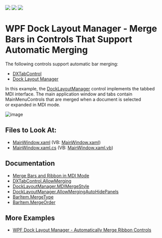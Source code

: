 <!-- default badges list -->
![](https://img.shields.io/endpoint?url=https://codecentral.devexpress.com/api/v1/VersionRange/128641117/21.1.5%2B)
[![](https://img.shields.io/badge/Open_in_DevExpress_Support_Center-FF7200?style=flat-square&logo=DevExpress&logoColor=white)](https://supportcenter.devexpress.com/ticket/details/T325614)
[![](https://img.shields.io/badge/📖_How_to_use_DevExpress_Examples-e9f6fc?style=flat-square)](https://docs.devexpress.com/GeneralInformation/403183)
<!-- default badges end -->

# WPF Dock Layout Manager - Merge Bars in Controls That Support Automatic Merging

The following controls support automatic bar merging:

* [DXTabControl](https://docs.devexpress.com/WPF/7975/controls-and-libraries/layout-management/tab-control/fundamentals/dxtabcontrol)
* [Dock Layout Manager](https://docs.devexpress.com/WPF/6191/controls-and-libraries/layout-management/dock-windows)

In this example, the [DockLayoutManager](https://docs.devexpress.com/WPF/DevExpress.Xpf.Docking.DockLayoutManager) control implements the tabbed MDI interface. The main application window and tabs contain MainMenuControls that are merged when a document is selected or expanded in MDI mode.

![image](https://user-images.githubusercontent.com/12169834/174032022-ffc78f1d-dcb7-4112-be6c-592d1293e4d0.png)

<!-- default file list -->
## Files to Look At:

* [MainWindow.xaml](./CS/WpfApplication1/MainWindow.xaml) (VB: [MainWindow.xaml](./VB/WpfApplication1/MainWindow.xaml))
* [MainWindow.xaml.cs](./CS/WpfApplication1/MainWindow.xaml.cs) (VB: [MainWindow.xaml.vb](./VB/WpfApplication1/MainWindow.xaml.vb))
<!-- default file list end -->

## Documentation

- [Merge Bars and Ribbon in MDI Mode](https://docs.devexpress.com/WPF/9155/controls-and-libraries/layout-management/dock-windows/runtime-features/mdi-bar-merging)
- [DXTabControl.AllowMerging](https://docs.devexpress.com/WPF/DevExpress.Xpf.Core.DXTabControl.AllowMerging)
- [DockLayoutManager.MDIMergeStyle](https://docs.devexpress.com/WPF/DevExpress.Xpf.Docking.DockLayoutManager.MDIMergeStyle)
- [DockLayoutManager.AllowMergingAutoHidePanels](https://docs.devexpress.com/WPF/DevExpress.Xpf.Docking.DockLayoutManager.AllowMergingAutoHidePanels)
- [BarItem.MergeType](https://docs.devexpress.com/WPF/DevExpress.Xpf.Bars.BarItem.MergeType)
- [BarItem.MergeOrder](https://docs.devexpress.com/WPF/DevExpress.Xpf.Bars.BarItem.MergeOrder)

## More Examples
- [WPF Dock Layout Manager - Automatically Merge Ribbon Controls](https://github.com/DevExpress-Examples/wpf-docklayoutmanager-merge-ribbon-controls)

